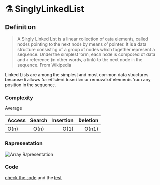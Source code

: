 # ⚗️ SinglyLinkedList

## Definition

> A Singly Linked List is a linear collection of data elements, called nodes pointing to the next node by means of pointer. It is a data structure consisting of a group of nodes which together represent a sequence. Under the simplest form, each node is composed of data and a reference (in other words, a link) to the next node in the sequence. From Wikipedia

Linked Lists are among the simplest and most common data structures because it allows for efficient insertion or removal of elements from any position in the sequence.

### Complexity

Average

| Access | Search | Insertion | Deletion |
| ------ | :----: | --------: | -------: |
| O(n)   |  O(n)  |      O(1) |    O(n1) |

### Rapresentation

![Array Rapresentation](https://img.ziggi.org/aPINQLTd.jpg)

### Code

[check the code](index.js) and the [test](__tests__/index.test.js)
